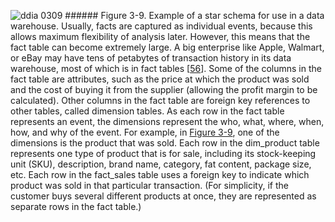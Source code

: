 ![ddia 0309](assets/ddia_0309.png) ###### Figure 3-9. Example of a star schema for use in a data warehouse. Usually, facts are captured as individual events, because this allows maximum flexibility of
analysis later. However, this means that the fact table can become extremely large. A big
enterprise like Apple, Walmart, or eBay may have tens of petabytes of transaction history in its data
warehouse, most of which is in fact tables [[56](ch03.html#Harris2013un)]. 
Some of the columns in the fact table are attributes, such as the price at which the product was
sold and the cost of buying it from the supplier (allowing the profit margin to be calculated).
Other columns in the fact table are foreign key references to other tables, called dimension
tables. As each row in the fact table represents an event, the dimensions represent the who,
what, where, when, how, and why of the event. For example, in [Figure 3-9](#fig_dwh_schema), one of the dimensions is the product that was sold. Each row in
the dim_product table represents one type of product that is for sale, including its stock-keeping
unit (SKU), description, brand name, category, fat content, package size, etc. Each row in the
fact_sales table uses a foreign key to indicate which product was sold in that particular
transaction. (For simplicity, if the customer buys several different products at once, they are
represented as separate rows in the fact table.)